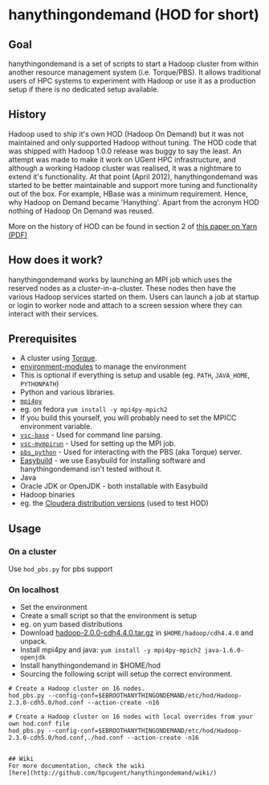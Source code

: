 # hanythingondemand  (HOD for short)

## Goal
hanythingondemand is a set of scripts to start a Hadoop cluster from within
another resource management system (i.e. Torque/PBS). It allows traditional
users of HPC systems to experiment with Hadoop or use it as a production setup
if there is no dedicated setup available.

## History
Hadoop used to ship it's own HOD (Hadoop On Demand) but it was not maintained
and only supported Hadoop without tuning. The HOD code that was shipped with
Hadoop 1.0.0 release was buggy to say the least. An attempt was made to make it
work on UGent HPC infrastructure, and although a working Hadoop cluster was
realised, it was a nightmare to extend it's functionality. At that point (April
2012), hanythingondemand was started to be better maintainable and support more
tuning and functionality out of the box. For example, HBase was a minimum
requirement. Hence, why Hadoop on Demand became 'Hanything'. Apart from the
acronym HOD nothing of Hadoop On Demand was reused.

More on the history of HOD can be found in section 2 of [this paper on Yarn
(PDF)](http://www.cs.cmu.edu/~garth/15719/papers/yarn.pdf)

## How does it work?
hanythingondemand works by launching an MPI job which uses the reserved nodes 
as a cluster-in-a-cluster. These nodes then have the various Hadoop services
started on them. Users can launch a job at startup or login to worker node
and attach to a screen session where they can interact with their services.

## Prerequisites
* A cluster using [Torque](http://www.adaptivecomputing.com/products/open-source/torque/).
* [environment-modules](http://modules.sourceforge.net/) to manage the environment
 * This is optional if everything is setup and usable (eg. `PATH`, `JAVA_HOME`, `PYTHONPATH`)
* Python and various libraries.
 * [`mpi4py`](http://mpi4py.scipy.org/) 
  * eg. on fedora `yum install -y mpi4py-mpich2`
  * If you build this yourself, you will probably need to set the MPICC
    environment variable.
 * [`vsc-base`](https://github.com/hpcugent/vsc-base) - Used for command line parsing.
 * [`vsc-mympirun`](https://github.com/hpcugent/vsc-mympirun) - Used for setting up the MPI job.
 * [`pbs_python`](https://oss.trac.surfsara.nl/pbs_python) - Used for interacting with the PBS (aka Torque) server.
* [Easybuild](https://github.com/hpcugent/easybuild) - we use Easybuild for installing software and hanythingondemand isn't tested without it.
* Java 
 * Oracle JDK or OpenJDK - both installable with Easybuild
* Hadoop binaries
 * eg. the [Cloudera distribution versions](http://archive.cloudera.com/cdh4/cdh/4/) (used to test HOD)


## Usage
### On a cluster
 Use `hod_pbs.py` for pbs support
### On localhost
 * Set the environment
  * Create a small script so that the environment is setup
  * eg. on yum based distributions
   * Download [hadoop-2.0.0-cdh4.4.0.tar.gz](http://archive.cloudera.com/cdh4/cdh/4/) in `$HOME/hadoop/cdh4.4.0` and unpack.
   * Install mpi4py and java: `yum install -y mpi4py-mpich2 java-1.6.0-openjdk`
   * Install hanythingondemand in $HOME/hod
   * Sourcing the following script will setup the correct environment.
 
```shell
# Create a Hadoop cluster on 16 nodes.
hod_pbs.py --config-conf=$EBROOTHANYTHINGONDEMAND/etc/hod/Hadoop-2.3.0-cdh5.0/hod.conf --action-create -n16

# Create a Hadoop cluster on 16 nodes with local overrides from your own hod.conf file
hod_pbs.py --config-conf=$EBROOTHANYTHINGONDEMAND/etc/hod/Hadoop-2.3.0-cdh5.0/hod.conf,./hod.conf --action-create -n16


## Wiki
For more documentation, check the wiki
[here](http://github.com/hpcugent/hanythingondemand/wiki/)
